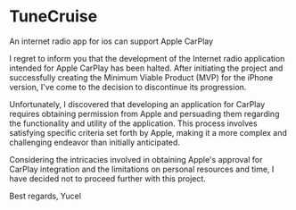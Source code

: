 # TuneCruise
An internet radio app for ios can support Apple CarPlay

I regret to inform you that the development of the Internet radio application intended for Apple CarPlay has been halted. After initiating the project and successfully creating the Minimum Viable Product (MVP) for the iPhone version, I've come to the decision to discontinue its progression.

Unfortunately, I discovered that developing an application for CarPlay requires obtaining permission from Apple and persuading them regarding the functionality and utility of the application. This process involves satisfying specific criteria set forth by Apple, making it a more complex and challenging endeavor than initially anticipated.

Considering the intricacies involved in obtaining Apple's approval for CarPlay integration and the limitations on personal resources and time, I have decided not to proceed further with this project.

Best regards,
Yucel
